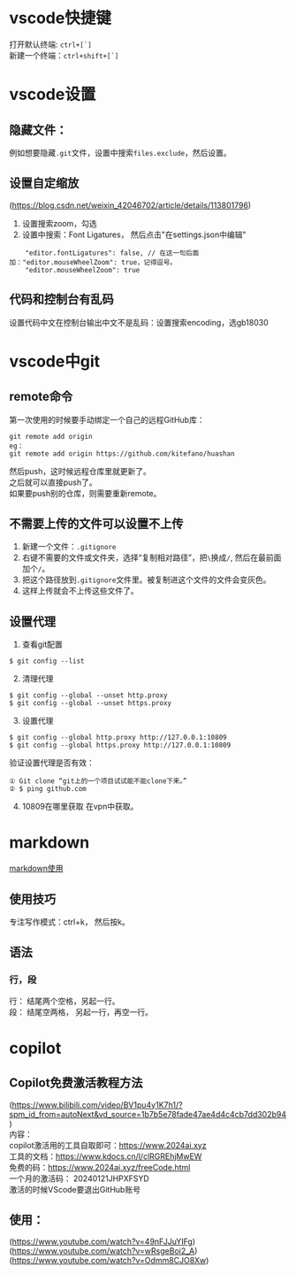 
# vscode快捷键
打开默认终端: ```ctrl+[`]```   
新建一个终端：```ctrl+shift+[`]```  

# vscode设置  
## 隐藏文件： 
例如想要隐藏`.git`文件，设置中搜索`files.exclude`，然后设置。   
## 设置自定缩放
(https://blog.csdn.net/weixin_42046702/article/details/113801796)  
1. 设置搜索zoom，勾选  
2. 设置中搜索：Font Ligatures， 然后点击"在settings.json中编辑"
```
    "editor.fontLigatures": false, // 在这一句后面加："editor.mouseWheelZoom": true，记得逗号。
    "editor.mouseWheelZoom": true
```
## 代码和控制台有乱码
设置代码中文在控制台输出中文不是乱码：设置搜索encoding，选gb18030


# vscode中git  

## remote命令  
第一次使用的时候要手动绑定一个自己的远程GitHub库：  
```
git remote add origin
eg：
git remote add origin https://github.com/kitefano/huashan
```
然后push，这时候远程仓库里就更新了。  
之后就可以直接push了。  
如果要push别的仓库，则需要重新remote。  

## 不需要上传的文件可以设置不上传
1. 新建一个文件：```.gitignore```  
2. 右键不需要的文件或文件夹，选择“复制相对路径”，把`\`换成`/`, 然后在最前面加个`/`。  
3. 把这个路径放到`.gitignore`文件里。被复制进这个文件的文件会变灰色。  
4. 这样上传就会不上传这些文件了。  

## 设置代理
1. 查看git配置
```
$ git config --list
```
2. 清理代理
```
$ git config --global --unset http.proxy
$ git config --global --unset https.proxy
```
3. 设置代理
```
$ git config --global http.proxy http://127.0.0.1:10809
$ git config --global https.proxy http://127.0.0.1:10809
```
验证设置代理是否有效：
```
① Git clone “git上的一个项目试试能不能clone下来。”
② $ ping github.com
```
4. 10809在哪里获取
在vpn中获取。




# markdown
[markdown使用](https://www.bilibili.com/video/BV1JA411h7Gw/?spm_id_from=333.337.search-card.all.click&vd_source=1b7b5e78fade47ae4d4c4cb7dd302b94)

## 使用技巧
专注写作模式：ctrl+k， 然后按k。  


## 语法
### 行，段
行： 结尾两个空格，另起一行。  
段： 结尾空两格， 另起一行，再空一行。  


# copilot
## Copilot免费激活教程方法  
(https://www.bilibili.com/video/BV1pu4y1K7h1/?spm_id_from=autoNext&vd_source=1b7b5e78fade47ae4d4c4cb7dd302b94)  
内容：  
copilot激活用的工具自取即可：https://www.2024ai.xyz  
工具的文档：https://www.kdocs.cn/l/clRGREhjMwEW  
免费的码：https://www.2024ai.xyz/freeCode.html  
一个月的激活码： 20240121JHPXFSYD  
激活的时候VScode要退出GitHub账号  

## 使用：  
(https://www.youtube.com/watch?v=49nFJJuYIFg)  
(https://www.youtube.com/watch?v=wRsgeBoi2_A)  
(https://www.youtube.com/watch?v=Odmm8CJO8Xw)  



